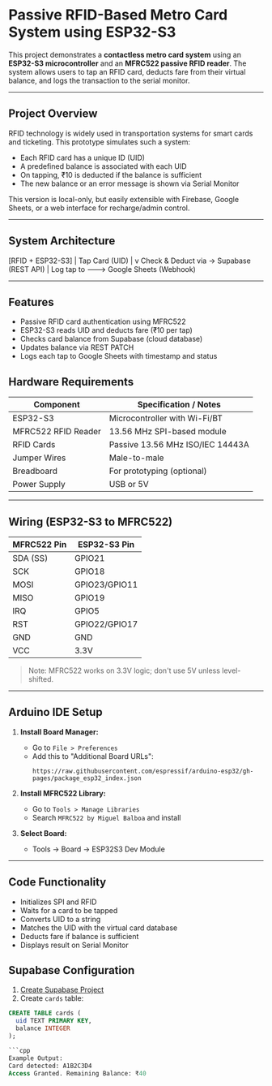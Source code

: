 #  Passive RFID-Based Metro Card System using ESP32-S3

This project demonstrates a **contactless metro card system** using an **ESP32-S3 microcontroller** and an **MFRC522 passive RFID reader**. The system allows users to tap an RFID card, deducts fare from their virtual balance, and logs the transaction to the serial monitor.

---

##  Project Overview

RFID technology is widely used in transportation systems for smart cards and ticketing. This prototype simulates such a system:

- Each RFID card has a unique ID (UID)
- A predefined balance is associated with each UID
- On tapping, ₹10 is deducted if the balance is sufficient
- The new balance or an error message is shown via Serial Monitor

This version is local-only, but easily extensible with Firebase, Google Sheets, or a web interface for recharge/admin control.

---

##  System Architecture

[RFID + ESP32-S3]
|
Tap Card (UID)
|
v
Check & Deduct via -> Supabase (REST API)
|
Log tap to ---> Google Sheets (Webhook)

---

##  Features

- Passive RFID card authentication using MFRC522
- ESP32-S3 reads UID and deducts fare (₹10 per tap)
- Checks card balance from Supabase (cloud database)
- Updates balance via REST PATCH
- Logs each tap to Google Sheets with timestamp and status


##  Hardware Requirements

| Component          | Specification / Notes            |
|-------------------|----------------------------------|
| ESP32-S3           | Microcontroller with Wi-Fi/BT    |
| MFRC522 RFID Reader| 13.56 MHz SPI-based module        |
| RFID Cards         | Passive 13.56 MHz ISO/IEC 14443A |
| Jumper Wires       | Male-to-male                     |
| Breadboard         | For prototyping (optional)       |
| Power Supply       | USB or 5V                        |

---

##  Wiring (ESP32-S3 to MFRC522)

| MFRC522 Pin | ESP32-S3 Pin |
|-------------|--------------|
| SDA (SS)    | GPIO21       |
| SCK         | GPIO18       |
| MOSI        | GPIO23/GPIO11       |
| MISO        | GPIO19       |
| IRQ         | GPIO5        |
| RST         | GPIO22/GPIO17       |
| GND         | GND          |
| VCC         | 3.3V         |

>  Note: MFRC522 works on 3.3V logic; don't use 5V unless level-shifted.

---

##  Arduino IDE Setup

1. **Install Board Manager:**
   - Go to `File > Preferences`
   - Add this to "Additional Board URLs":
     ```
     https://raw.githubusercontent.com/espressif/arduino-esp32/gh-pages/package_esp32_index.json
     ```

2. **Install MFRC522 Library:**
   - Go to `Tools > Manage Libraries`
   - Search `MFRC522 by Miguel Balboa` and install

3. **Select Board:**
   - Tools → Board → ESP32S3 Dev Module

---

##  Code Functionality

- Initializes SPI and RFID
- Waits for a card to be tapped
- Converts UID to a string
- Matches the UID with the virtual card database
- Deducts fare if balance is sufficient
- Displays result on Serial Monitor

##  Supabase Configuration

1. [Create Supabase Project](https://supabase.io)
2. Create `cards` table:

```sql
CREATE TABLE cards (
  uid TEXT PRIMARY KEY,
  balance INTEGER
);

```cpp
Example Output:
Card detected: A1B2C3D4
Access Granted. Remaining Balance: ₹40
